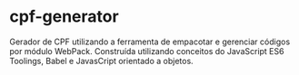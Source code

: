 # cpf-generator
Gerador de CPF utilizando a ferramenta de empacotar e gerenciar códigos por módulo WebPack. Construída utilizando conceitos do JavaScript ES6 Toolings, Babel e JavasCript orientado a objetos. 
